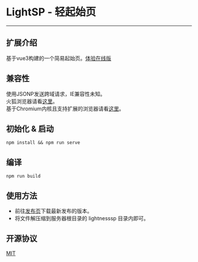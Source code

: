 # LightSP - 轻起始页
---
## 扩展介绍
基于vue3构建的一个简易起始页。[体验在线版](https://www.kihanlee.site/lightsp/)

## 兼容性
使用JSONP发送跨域请求，IE兼容性未知。</br>
火狐浏览器请看[这里](https://github.com/KiHanLee/LightSP/tree/firefox)。</br>
基于Chromium内核且支持扩展的浏览器请看[这里](https://github.com/KiHanLee/LightSP/tree/chromium)。

## 初始化 & 启动
```
npm install && npm run serve
```

## 编译
```
npm run build
```

## 使用方法
- 前往[发布页](https://github.com/KiHanLee/LightSP/releases)下载最新发布的版本。
- 将文件解压缩到服务器根目录的 lightnesssp 目录内即可。

## 开源协议
[MIT](https://opensource.org/licenses/MIT)
